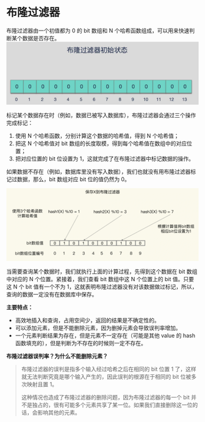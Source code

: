 # 布隆过滤器

布隆过滤器由一个初值都为 0 的 bit 数组和 N 个哈希函数组成，可以用来快速判断某个数据是否存在。<br />![image.png](assets/image-20220302201352-ei9m36r.png)

标记某个数据存在时（例如，数据已被写入数据库），布隆过滤器会通过三个操作完成标记：

1. 使用 N 个哈希函数，分别计算这个数据的哈希值，得到 N 个哈希值；
2. 把这 N 个哈希值对 bit 数组的长度取模，得到每个哈希值在数组中的对应位置；
3. 把对应位置的 bit 位设置为 1，这就完成了在布隆过滤器中标记数据的操作。

如果数据不存在（例如，数据库里没有写入数据），我们也就没有用布隆过滤器标记过数据，那么，bit 数组对应 bit 位的值仍然为 0。

![image.png](assets/image-20220302205523-evlw0v8.png)

当需要查询某个数据时，我们就执行上面的计算过程，先得到这个数据在 bit 数组中对应的 N 个位置。紧接着，我们查看 bit 数组中这 N 个位置上的 bit 值。只要这 N 个 bit 值有一个不为 1，这就表明布隆过滤器没有对该数据做过标记，所以，查询的数据一定没有在数据库中保存。

**主要特点：**

* 高效地插入和查询，占用空间少，返回的结果是不确定性的。
* 可以添加元素，但是不能删除元素，因为删掉元素会导致误判率增加。
* 一个元素判断结果为存在，但是元素不一定存在（可能是其他 value 的 hash 函数填充的），但是判断为不存在的时候则一定不存在。

**布隆过滤器误判率？为什么不能删除元素？**

> 布隆过滤器的误判是指多个输入经过哈希之后在相同的 bit 位置 1 了，这样就无法判断究竟是哪个输入产生的，因此误判的根源在于相同的 bit 位被多次映射且置 1。
>
> 这种情况也造成了布隆过滤器的删除问题，因为布隆过滤器的每一个 bit 并不是独占的，很有可能多个元素共享了某一位。如果我们直接删除这一位的话，会影响其他的元素。

‍
